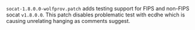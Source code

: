 `socat-1.8.0.0-wolfprov.patch` adds testing support for FIPS and non-FIPS 
socat `v1.8.0.0`. This patch disables problematic test with ecdhe which is
causing unrelating hanging as comments suggest.
